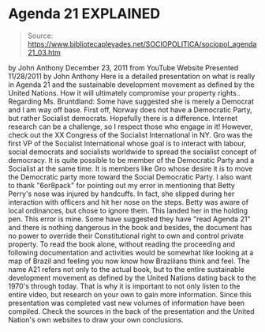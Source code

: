 # Agenda 21 EXPLAINED

> Source: https://www.bibliotecapleyades.net/SOCIOPOLITICA/sociopol_agenda21_03.htm

by
John Anthony
December 23, 2011
from
YouTube Website
Presented 11/28/2011 by John Anthony
Here is a detailed presentation on what is really in
Agenda 21 and the
sustainable development movement as defined by
the United
Nations. How it will
ultimately compromise your property rights..
Regarding Ms. Bruntdland:
Some have suggested she is merely a Democrat and I
am way off base.
First off, Norway does not have a Democratic Party, but
rather Socialist democrats. Hopefully there is a difference. Internet
research can be a challenge, so I respect those who engage in it! However,
check out the XX Congress of the Socialist International in NY.
Gro was the
first VP of the Socialist International whose goal is to interact with
labour, social democrats and socialists worldwide to spread the socialist
concept of democracy. It is quite possible to be member of the Democratic
Party and a Socialist at the same time.
It is members like Gro whose desire
it is to move the Democratic party more toward the Social Democratic Party.
I also want to thank "6or8pack" for pointing out my error in mentioning that
Betty Perry's nose was injured by handcuffs.
In fact, she slipped during her
interaction with officers and hit her nose on the steps. Betty was aware of
local ordinances, but chose to ignore them. This landed her in the holding
pen. This error is mine.
Some have suggested they have "read Agenda 21" and there is nothing
dangerous in the book and besides, the document has no power to override
their Constitutional right to own and control private property.
To read the book alone, without reading the proceeding and following
documentation and activities would be somewhat like looking at a map of
Brazil and feeling you now know how Brazilians think and feel.
The name A21 refers not only to the actual book, but to the entire
sustainable development movement as defined by the United Nations dating
back to the 1970's through today. That is why it is important to not only
listen to the entire video, but research on your own to gain more
information.
Since this presentation was completed vast new volumes of
information have been compiled. Check the sources in the back of the
presentation and the United Nation's own websites to draw your own
conclusions.
